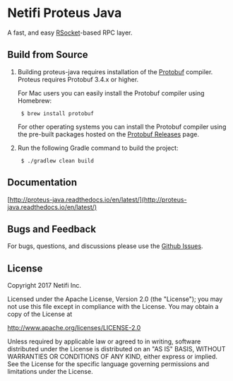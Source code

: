 # Netifi Proteus Java
A fast, and easy [RSocket](http://rsocket.io/)-based RPC layer.

## Build from Source
1. Building proteus-java requires installation of the [Protobuf](https://github.com/google/protobuf) compiler. Proteus requires Protobuf 3.4.x or higher.

    For Mac users you can easily install the Protobuf compiler using Homebrew:

        $ brew install protobuf

    For other operating systems you can install the Protobuf compiler using the pre-built packages hosted on the [Protobuf Releases](https://github.com/google/protobuf/releases) page.

2. Run the following Gradle command to build the project:

        $ ./gradlew clean build

## Documentation
[http://proteus-java.readthedocs.io/en/latest/](http://proteus-java.readthedocs.io/en/latest/)

## Bugs and Feedback

For bugs, questions, and discussions please use the [Github Issues](https://github.com/netifi/proteus-java/issues).

## License
Copyright 2017 Netifi Inc.

Licensed under the Apache License, Version 2.0 (the "License"); you may not use this file except in compliance with the License. You may obtain a copy of the License at

http://www.apache.org/licenses/LICENSE-2.0

Unless required by applicable law or agreed to in writing, software distributed under the License is distributed on an "AS IS" BASIS, WITHOUT WARRANTIES OR CONDITIONS OF ANY KIND, either express or implied. See the License for the specific language governing permissions and limitations under the License.
